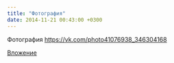```yaml
---
title: "Фотография"
date: 2014-11-21 00:43:00 +0300
---
```


Фотография
https://vk.com/photo41076938_346304168

[Вложение](https://vk.com/photo41076938_346304168)
